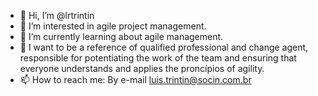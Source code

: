 - 👋 Hi, I’m @lrtrintin
- 👀 I’m interested in agile project management.
- 🌱 I’m currently learning about agile management.
- 💞️ I want to be a reference of qualified professional and change agent, responsible for potentiating the work of the team and ensuring that everyone understands and applies the proncípios of agility.
- 📫 How to reach me: By e-mail luis.trintin@socin.com.br
